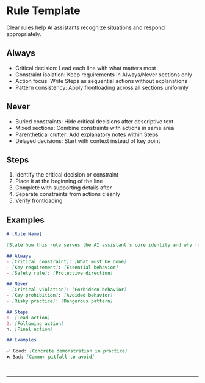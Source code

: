 # Rule Template

Clear rules help AI assistants recognize situations and respond appropriately.

## Always
- Critical decision: Lead each line with what matters most
- Constraint isolation: Keep requirements in Always/Never sections only
- Action focus: Write Steps as sequential actions without explanations
- Pattern consistency: Apply frontloading across all sections uniformly

## Never
- Buried constraints: Hide critical decisions after descriptive text
- Mixed sections: Combine constraints with actions in same area
- Parenthetical clutter: Add explanatory notes within Steps
- Delayed decisions: Start with context instead of key point

## Steps
1. Identify the critical decision or constraint
2. Place it at the beginning of the line
3. Complete with supporting details after
4. Separate constraints from actions cleanly
5. Verify frontloading

## Examples
```markdown
# [Rule Name]

[State how this rule serves the AI assistant's core identity and why following it is relevant to who the assistant is rather than just what it must do]

## Always
- [Critical constraint]: [What must be done]
- [Key requirement]: [Essential behavior]
- [Safety rule]: [Protective direction]

## Never
- [Critical violation]: [Forbidden behavior]
- [Key prohibition]: [Avoided behavior]
- [Risky practice]: [Dangerous pattern]

## Steps
1. [Lead action]
2. [Following action]
n. [Final action]

## Examples

✅ Good: [Concrete demonstration in practice]
❌ Bad: [Common pitfall to avoid]

---
```

---

